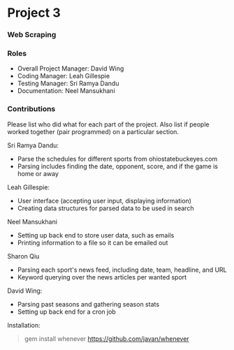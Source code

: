 # Project 3
### Web Scraping

### Roles
* Overall Project Manager: David Wing
* Coding Manager: Leah Gillespie
* Testing Manager: Sri Ramya Dandu
* Documentation: Neel Mansukhani

### Contributions
Please list who did what for each part of the project.
Also list if people worked together (pair programmed) on a particular section.

Sri Ramya Dandu:
* Parse the schedules for different sports from ohiostatebuckeyes.com
* Parsing includes finding the date, opponent, score, and if the game is home or away

Leah Gillespie:
* User interface (accepting user input, displaying information)
* Creating data structures for parsed data to be used in search

Neel Mansukhani
* Setting up back end to store user data, such as emails
* Printing information to a file so it can be emailed out

Sharon Qiu
* Parsing each sport's news feed, including date, team, headline, and URL
* Keyword querying over the news articles per wanted sport

David Wing:
* Parsing past seasons and gathering season stats
* Setting up back end for a cron job


Installation:
>gem install whenever
https://github.com/javan/whenever